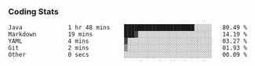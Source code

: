 
<!--START_SECTION:waka-->



### Coding Stats
```text
Java             1 hr 48 mins    ████████████████████░░░░░   80.49 %
Markdown         19 mins         ███▓░░░░░░░░░░░░░░░░░░░░░   14.19 %
YAML             4 mins          ▓░░░░░░░░░░░░░░░░░░░░░░░░   03.27 %
Git              2 mins          ▒░░░░░░░░░░░░░░░░░░░░░░░░   01.93 %
Other            0 secs          ░░░░░░░░░░░░░░░░░░░░░░░░░   00.09 %
```

<!--END_SECTION:waka-->

